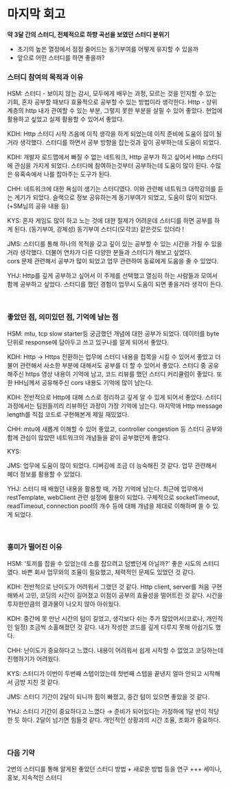 # 마지막 회고

**약 3달 간의 스터디, 전체적으로 하향 곡선을 보였던 스터디 분위기**

- 초기의 높은 열정에서 점점 줄어드는 동기부여를 어떻게 유지할 수 있을까
- 앞으로 어떤 스터디를 하면 좋을까?

### 스터디 참여의 목적과 이유
HSM: 
스터디 - 보이지 않는 감시, 모두에게 배우는 과정, 모르는 것을 인지할 수 있는 기회, 혼자 공부할 때보다 효율적으로 공부할 수 있는 방법이라 생각한다.
Http - 상위 계층의 http 내가 관여할 수 있는 부분, 그렇지 못한 부분을 살필 수 있어 좋았다. 
현업에 활용하고 싶었고 실제 활용할 수 있어서 좋았다.

KDH:
Http 스터디 시작 즈음에 이직 생각을 하게 되었는데 이직 준비에 도움이 많이 될거라 생각했다.
스터디를 하면서 공부 방향을 잡는것과 깊이 공부하는데 도움이 되었다.

KDH:
개발자 로드맵에서 빠질 수 없는 네트워크, Http 공부가 하고 싶어서 Http 스터디에 관심을 가지게 되었다.
스터디에 참여하는것부터 공부하는데 도움이 많이 된다. 수많은 유혹속에서 나를 잡아주는 도구가 된다.

CHH:
네트워크에 대한 욕심이 생기는 스터디였다. 이와 관련해 네트워크 대학강의를 듣는 계기가 되었다. 
슬랙으로 정보 공유하는게 동기부여가 되었고, 도움이 많이 되었다. (+SM님의 공유 내용 등)

KYS:
혼자 게임도 많이 하고 노는 것에 대한 절제가 어려운데 스터디를 하면 공부를 하게 된다. (동기부여, 강제성)
동기부여 스터디(모각코) 같은것도 있더라 !

JMS:
스터디를 통해 하나의 목적을 갖고 깊이 있는 공부할 수 있는 시간을 가질 수 있을거라 생각했다. 
더불어 연차가 다른 다양한 분들과 스터디가 해보고 싶었다.  
cors 문제 관련해서 공부가 많이 되었고 업무 관련하여 동료에게 도움을 줄 수 있었다. 

YHJ:
Http를 깊게 공부하고 싶어서 이 주제를 선택했고 열심히 하는 사람들과 모여서 함께 공부하고 싶었다.
스터디를 했던 경험이 업무시 도움이 되면 좋을거라 생각이 든다.


<br>

### 좋았던 점, 의미있던 점, 기억에 남는 점
HSM: 
mtu, tcp slow starter등 궁금했던 개념에 대한 공부가 되었다.
데이터를 byte단위로 response에 담아두고 쓰고 있구나를 알게 되어서 좋았다.

KDH:
Http → Https 전환하는 업무에 스터디 내용을 접목을 시킬 수 있어서 좋았고 더불어 관련해서 사소한 부분에 대해서도 공부를 더 할 수 있어서 좋았다.
스터디 중 공유해주신 https 영상 내용이 기억에 남고, 코드 리뷰를 했던 스터디 커리큘럼이 좋았다.
또한 HH님께서 공유해주신 cors 내용도 기억에 많이 남는다.

KDH:
전반적으로 Http에 대해 스스로 정리하고 깊게 알 수 있게 되어서 좋았다.
스터디 과정에서는 팀원들끼리 리뷰하던 과정이 가장 기억에 남는다.
마지막에 Http message length를 직접 코드로 구현해본게 제일 재밌었다. 

CHH:
mtu에 새롭게 이해할 수 있어 좋았고, controller congestion 등 스터디 공부와 함께 관심이 많았떤 네트워크의 개념들을 같이 공부했던게 좋았다.

KYS:

JMS:
업무에 도움이 많이 되었다.
디버깅에 조금 더 능숙해진 것 같다.
업무 관련해서 헤더 정보를 활용할 수 있었다.

YHJ:
스터디 때 배웠던 내용을 활용할 때, 가장 기억에 남는다. 
최근에 업무에서 restTemplate, webClient 관련 설정에 활용이 되었다.
구체적으로 socketTimeout, readTimeout, connection pool의 개수 등에 대해 개념을 제대로 이해하며 쓸 수 있게 되었다. 

<br>

### 흥미가 떨어진 이유
HSM: 
'토끼를 잡을 수 있었는데 소를 잡으려고 덤볐던게 아닐까?'
좋은 시도의 스터디였다.
바쁜 회사 업무와의 조율이 필요했고, 체력적인 문제도 있었던 것 같다.

KDH: 
전반적으로 난이도가 어려워서 그랬던 것 같다.
Http client, server를 처음 구현해봐서 고민, 코딩의 시간이 길어졌고 이점이 공부의 효율성을 떨어트린 것 같다.
시간을 투자한만큼의 결과물이 나오지 않아 아쉬웠다.

KDH:
중간에 못 만난 시간의 텀이 길었고, 생각보다 쉬는 주가 많았어서(코로나, 개인적인 일정) 조금씩 소홀해졌던 것 같다.
내가 작성한 코드를 깊게 다루지 못해 아쉽기도 했다.

CHH:
난이도가 중요하다고 느꼈다.
내용이 어려워서 쉽게 시작할 수 없었고 코딩하는데 진행하기가 어려웠다.

KYS:
스터디가 이번이 두번째 스텝이었는데 첫번째 스텝을 끝낸지 얼마 안되고 시작해서 금방 지친 것 같다.

JMS:
스터디 기간이 2달이 되니까 힘이 빠졌고, 중간 텀이 있으면 좋았을 것 같다. 

YHJ:
스터디 기간이 중요하다고 느꼈다 → 준비가 되어있다는 가정하에 1달 반이 적당한 듯 하다. 2달이 넘기면 힘들것 같다. 
개인적인 상황과의 시간 조율, 조화가 중요하다.

<br>

### 다음 기약
2번의 스터디를 통해 알게된 좋았던 스터디 방법 + 새로운 방법 등을 연구
+++ 세미나, 홍보, 지속적인 스터디 
